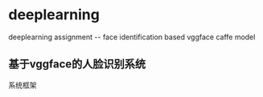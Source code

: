 # deeplearning

deeplearning assignment -- face identification based vggface caffe model

## 基于vggface的人脸识别系统

系统框架